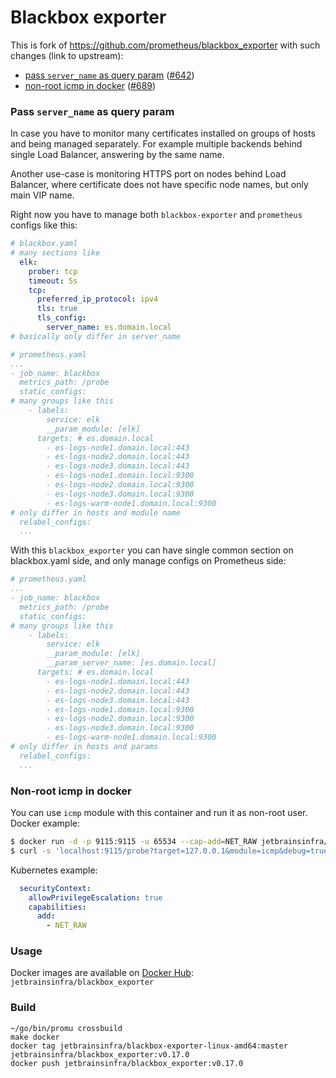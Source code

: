 # Blackbox exporter
This is fork of https://github.com/prometheus/blackbox_exporter with such changes (link to upstream):
 - [pass `server_name` as query param](#pass-server_name-as-query-param) ([#642](https://github.com/prometheus/blackbox_exporter/issues/624))
 - [non-root icmp in docker](#non-root-icmp-in-docker) ([#689](https://github.com/prometheus/blackbox_exporter/issues/689))

### Pass `server_name` as query param
In case you have to monitor many certificates installed on groups of hosts and being managed separately.
 For example multiple backends behind single Load Balancer, answering by the same name.
 
 Another use-case is monitoring HTTPS port on nodes behind Load Balancer, where certificate does not have specific node names, but only main VIP name.
 
 Right now you have to manage both `blackbox-exporter` and `prometheus` configs like this:
 
 ```yaml
# blackbox.yaml
# many sections like
   elk:
     prober: tcp
     timeout: 5s
     tcp:
       preferred_ip_protocol: ipv4
       tls: true
       tls_config:
         server_name: es.domain.local
# basically only differ in server_name
```
 
 ```yaml
# prometheus.yaml
 ...
 - job_name: blackbox
   metrics_path: /probe
   static_configs:
 # many groups like this
     - labels:
         service: elk
         __param_module: [elk]
       targets: # es.domain.local
         - es-logs-node1.domain.local:443
         - es-logs-node2.domain.local:443
         - es-logs-node3.domain.local:443
         - es-logs-node1.domain.local:9300
         - es-logs-node2.domain.local:9300
         - es-logs-node3.domain.local:9300
         - es-logs-warm-node1.domain.local:9300
 # only differ in hosts and module name
   relabel_configs:
   ...
 ```

With this `blackbox_exporter` you can have single common section on blackbox.yaml side, and only manage configs on Prometheus side: 

 ```yaml
# prometheus.yaml
 ...
 - job_name: blackbox
   metrics_path: /probe
   static_configs:
 # many groups like this
     - labels:
         service: elk
         __param_module: [elk]
         __param_server_name: [es.domain.local]
       targets: # es.domain.local
         - es-logs-node1.domain.local:443
         - es-logs-node2.domain.local:443
         - es-logs-node3.domain.local:443
         - es-logs-node1.domain.local:9300
         - es-logs-node2.domain.local:9300
         - es-logs-node3.domain.local:9300
         - es-logs-warm-node1.domain.local:9300
 # only differ in hosts and params
   relabel_configs:
   ...
 ```

### Non-root icmp in docker
You can use `icmp` module with this container and run it as non-root user.  
Docker example:
```bash
$ docker run -d -p 9115:9115 -u 65534 --cap-add=NET_RAW jetbrainsinfra/blackbox_exporter:v0.17.0
$ curl -s 'localhost:9115/probe?target=127.0.0.1&module=icmp&debug=true'
```
Kubernetes example:
```yaml
  securityContext:
    allowPrivilegeEscalation: true
    capabilities:
      add:
        - NET_RAW
```

### Usage
Docker images are available on [Docker Hub](https://hub.docker.com/repository/docker/jetbrainsinfra/blackbox_exporter/tags?page=1):  
`jetbrainsinfra/blackbox_exporter`

### Build
```
~/go/bin/promu crossbuild
make docker
docker tag jetbrainsinfra/blackbox-exporter-linux-amd64:master jetbrainsinfra/blackbox_exporter:v0.17.0
docker push jetbrainsinfra/blackbox_exporter:v0.17.0
```
